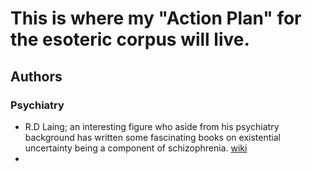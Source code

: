 # This is where my "Action Plan" for the esoteric corpus will live.

## Authors


### Psychiatry

- R.D Laing; an interesting figure who aside from his psychiatry background has written some fascinating books on existential uncertainty being a component of schizophrenia. [wiki](https://en.wikipedia.org/wiki/R._D._Laing)
- 